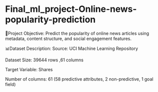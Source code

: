 # Final_ml_project-Online-news-popularity-prediction
🎯Project Objective:
Predict the popularity of online news articles using metadata, content structure, and social engagement features.

📊Dataset Description:
Source: UCI Machine Learning Repository

Dataset Size: 39644 rows ,61 columns

Target Variable: Shares

Number of columns: 61 (58 predictive attributes, 2 non-predictive, 1 goal field)
